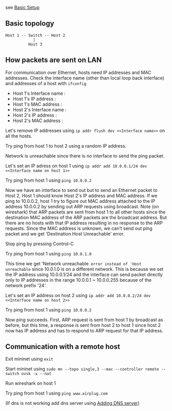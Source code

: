 see [Basic Setup](basic_setting.md)

## Basic topology ##

```
Host 1 -- Switch -- Host 2
            |
          Host 3
```

## How packets are sent on LAN ##

For communication over Ethernet, hosts need IP addresses and MAC addresses.
Check the interface name (other than local loop back interface) and addresses of a host with `ifconfig`
* Host 1's Interface name :
* Host 1's IP address :
* Host 1's MAC address :
* Host 2's Interface name :
* Host 2's IP address :
* Host 2's MAC address :

Let's remove IP addresses using `ip addr flush dev <<Interface name>>` on all the hosts.

Try ping from host 1 to host 2 using a random IP address.

Network is unreachable since there is no interface to send the ping packet.

Let's set an IP adress on host 1 using `ip addr add 10.0.0.1/24 dev <<Interface name on host 1>>`

Try ping from host 1 using `ping 10.0.0.2`

Now we have an interface to send out but to send an Ethernet packet to Host 2, Host 1 should know Host 2's IP address and MAC address.
If we ping to 10.0.0.2, host 1 try to figure out MAC address attached to the IP address 10.0.0.2 by sending out ARP requests using broadcast.
Note (on wireshark) that ARP packets are sent from host 1 to all other hosts since the destination MAC address of the ARP packets are the broadcast address.
But there are no hosts with that IP address resulting in no response to the ARP requests.
Since the MAC address is unknown, we can't send out ping packet and we get 'Destination Host Unreachable' error.

Stop ping by pressing Control-C

Try ping from host 1 using `ping 10.0.1.0`

This time we get 'Network unreachable` error instead of 'Host unreachable` since 10.0.1.0 is on a different network.
This is because we set the IP address using 10.0.0.1/24 and the interface can send packet directly only to IP addresses in the range
10.0.0.1 ~ 10.0.0.255 because of the network prefix '24'.

Let's set an IP address on host 2 using `ip addr add 10.0.0.2/24 dev <<Interface name on host 2>>`

Try ping from host 1 using `ping 10.0.0.2`

Now ping succeeds. First, ARP request is sent from host 1 by broadcast as before, but this time, a response is sent from host 2
to host 1 since host 2 now has IP address and has to respond to ARP request for that IP address. 


## Communication with a remote host ##

Exit mininet using `exit`

Start mininet using `sudo mn --topo single,3 --mac --controller remote --switch ovsk -x --nat`

Run wireshark on host 1

Try ping from host 1 using `ping www.airplug.com`

(If dns is not working add dns server using [Adding DNS server](add_dns.md))
